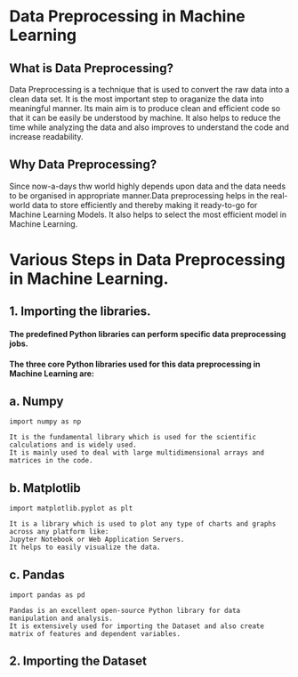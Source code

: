 # Data Preprocessing in Machine Learning

## What is Data Preprocessing?

 Data Preprocessing is a technique that is used to convert the raw data into a clean data set. It is the most important step to oraganize the data into meaningful manner. Its main aim is to produce clean and efficient code so that it can be easily be understood by machine.
 It also helps to reduce the time while analyzing the data and also improves to understand the code and increase readability.

## Why Data Preprocessing?

 Since now-a-days thw world highly depends upon data and the data needs to be organised in appropriate manner.Data preprocessing helps in the real-world data to store efficiently and thereby making it ready-to-go for Machine Learning Models.
 It also helps to select the most efficient model in Machine Learning.

# Various Steps in Data Preprocessing in Machine Learning.

## 1. Importing the libraries.

  #### The predefined Python libraries can perform specific data preprocessing jobs.
  #### The three core Python libraries used for this data preprocessing in Machine Learning are:

## a. Numpy
   
    import numpy as np
   
    It is the fundamental library which is used for the scientific calculations and is widely used. 
    It is mainly used to deal with large multidimensional arrays and matrices in the code.
   
## b. Matplotlib
   
    import matplotlib.pyplot as plt
    
    It is a library which is used to plot any type of charts and graphs across any platform like: 
    Jupyter Notebook or Web Application Servers.
    It helps to easily visualize the data.
    
## c. Pandas
    
    import pandas as pd
     
    Pandas is an excellent open-source Python library for data manipulation and analysis. 
    It is extensively used for importing the Dataset and also create matrix of features and dependent variables.
    
## 2. Importing the Dataset

